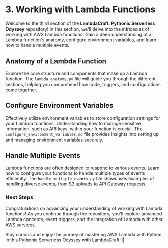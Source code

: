 # 3. Working with Lambda Functions

Welcome to the third section of the **LambdaCraft: Pythonic Serverless Odyssey** repository! In this section, we'll delve into the intricacies of working with AWS Lambda functions. Gain a deep understanding of a Lambda function's anatomy, configure environment variables, and learn how to handle multiple events.

## Anatomy of a Lambda Function

Explore the core structure and components that make up a Lambda function. The `lambda_anatomy.py` file will guide you through the different sections, helping you comprehend how code, triggers, and configurations come together.

## Configure Environment Variables

Effectively utilize environment variables to store configuration settings for your Lambda functions. Understanding how to manage sensitive information, such as API keys, within your function is crucial. The `configure_environment_variables.md` file provides insights into setting up and managing environment variables securely.

## Handle Multiple Events

Lambda functions are often designed to respond to various events. Learn how to configure your functions to handle multiple types of events efficiently. The `handle_multiple_events.py` file showcases examples of handling diverse events, from S3 uploads to API Gateway requests.

### Next Steps

Congratulations on advancing your understanding of working with Lambda functions! As you continue through the repository, you'll explore advanced Lambda concepts, event triggers, and the integration of Lambda with other AWS services.

Stay curious and enjoy the journey of mastering AWS Lambda with Python in this Pythonic Serverless Odyssey with LambdaCraft! 🚀